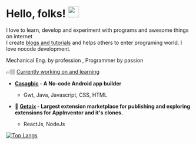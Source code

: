 # Hello, folks! <img src="https://raw.githubusercontent.com/MartinHeinz/MartinHeinz/master/wave.gif" width="30px">
I love to learn, develop and experiment with programs and awesome things on internet<br>
I create [blogs and tutorials](https://getaix.com/blogs) and helps others to enter programing world.
I love nocode development.

Mechanical Eng. by profession , Programmer by passion

👉🏽 <u>Currently working on and learning</u>
<br/>

  - **[Casagbic](https://casagbic.com) - A No-code Android app builder**
    - Gwt, Java, Javascript, CSS, HTML
  
  - 🤪 **[Getaix](https://getaix.com) - Largest extension marketplace for publishing and exploring extensions for AppInventor and it's clones.**
    <br/>
    - ReactJs, NodeJs




<!-- [![Jerin Jacob's github stats](https://github-readme-stats.vercel.app/api?username=jerinjacob1999&show_icons=true&theme=tokyonight)](https://github.com/anuraghazra/github-readme-stats) -->

[![Top Langs](https://github-readme-stats.vercel.app/api/top-langs/?username=jerinjacob1999&layout=compact&theme=tokyonight)](https://github.com/anuraghazra/github-readme-stats)
